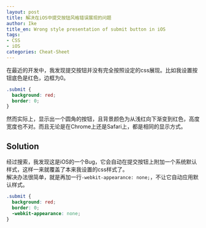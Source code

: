 ```yaml
---
layout: post
title: 解决在iOS中提交按钮风格错误展现的问题
author: Ike
title_en: Wrong style presentation of submit button in iOS
tags:
- CSS
- iOS
categories: Cheat-Sheet
---
```



在最近的开发中，我发现提交按钮并没有完全按照设定的css展现。比如我设置按钮底色是红色，边框为0。  
```css
.submit {
  background: red;
  border: 0;
}
```
然而实际上，显示出一个圆角的按钮，且背景颜色为从浅红向下渐变到红色，高度宽度也不对。而且无论是在Chrome上还是Safari上，都是相同的显示方式。

## Solution
经过搜索，我发现这是iOS的一个Bug，它会自动在提交按钮上附加一个系统默认样式，这样一来就覆盖了本来我设置的css样式了。  
解决办法很简单，就是再加一行``-webkit-appearance: none;``，不让它自动应用默认样式。
```css
.submit {
  background: red;
  border: 0;
  -webkit-appearance: none;
}
```